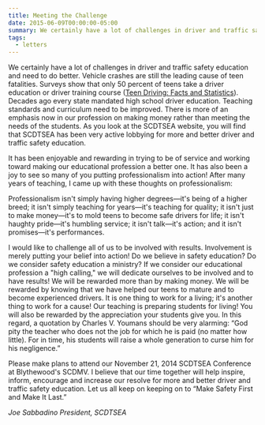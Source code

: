 ```yaml
---
title: Meeting the Challenge
date: 2015-06-09T00:00:00-05:00
summary: We certainly have a lot of challenges in driver and traffic safety education and need to do better. Vehicle crashes are still the leading cause of teen fatalities. Surveys show that only 50 percent of teens take...
tags:
  - letters
---
```

We certainly have a lot of challenges in driver and traffic safety education and need to do better. Vehicle crashes are still the leading cause of teen fatalities. Surveys show that only 50 percent of teens take a driver education or driver training course ([Teen Driving: Facts and Statistics](/posts/teen-driving:-facts-and-statistics/)). Decades ago every state mandated high school driver education. Teaching standards and curriculum need to be improved. There is more of an emphasis now in our profession on making money rather than meeting the needs of the students. As you look at the SCDTSEA website, you will find that SCDTSEA has been very active lobbying for more and better driver and traffic safety education.

It has been enjoyable and rewarding in trying to be of service and working toward making our educational profession a better one. It has also been a joy to see so many of you putting professionalism into action! After many years of teaching, I came up with these thoughts on professionalism:

Professionalism isn't simply having higher degrees—it's being of a higher breed; it isn't simply teaching for years—it's teaching for quality; it isn't just to make money—it's to mold teens to become safe drivers for life; it isn't haughty pride—it's humbling service; it isn't talk—it's action; and it isn't promises—it's performances.

I would like to challenge all of us to be involved with results. Involvement is merely putting your belief into action! Do we believe in safety education? Do we consider safety education a ministry? If we consider our educational profession a "high calling," we will dedicate ourselves to be involved and to have results! We will be rewarded more than by making money. We will be rewarded by knowing that we have helped our teens to mature and to become experienced drivers. It is one thing to work for a living; it's another thing to work for a cause! Our teaching is preparing students for living! You will also be rewarded by the appreciation your students give you. In this regard, a quotation by Charles V. Youmans should be very alarming: &ldquo;God pity the teacher who does not the job for which he is paid (no matter how little). For in time, his students will raise a whole generation to curse him for his negligence.&rdquo;

Please make plans to attend our November 21, 2014 SCDTSEA Conference at Blythewood's SCDMV. I believe that our time together will help inspire, inform, encourage and increase our resolve for more and better driver and traffic safety education. Let us all keep on keeping on to &ldquo;Make Safety First and Make It Last.&rdquo;

*Joe Sabbadino*
*President, SCDTSEA*
